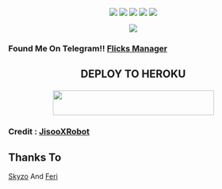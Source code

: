 
<p align="center">
    <a href="https://github.com/ridho17-ind/FlicksXRobot"> <img src="https://img.shields.io/github/repo-size/noob-kittu/YoneRobot?color=orange&logo=github&logoColor=green&style=for-the-badge" /></a>
    <a href="https://github.com/ridho17-ind/FlicksXRobot/commits"> <img src="https://img.shields.io/github/last-commit/noob-kittu/YoneRobot?color=blue&logo=github&logoColor=green&style=for-the-badge" /></a>
    <a href="https://github.com/ridho17-ind/FlicksXRobot/issues"> <img src="https://img.shields.io/github/issues/noob-kittu/YoneRobot?color=blueviolet&logo=github&logoColor=green&style=for-the-badge" /></a>
    <a href="https://github.com/ridho17-ind/FlicksXRobot/network/members"> <img src="https://img.shields.io/github/forks/noob-kittu/YoneRobot?color=red&logo=github&logoColor=green&style=for-the-badge" /></a>  
    <a href="https://pypi.org/project/Telethon/"> <img src="https://img.shields.io/pypi/v/telethon?color=yellow&label=telethon&logo=python&logoColor=green&style=for-the-badge" /></a>
</p>

<p align="center">
  <img src="https://telegra.ph/file/cc480b3dbb80abc09ae2b.jpg">
</p>

### Found Me On Telegram!! [Flicks Manager](https://t.me/Flicks_Manager_Bot)



## <p align="center">DEPLOY TO HEROKU</p>

<p align="center"><a href="https://heroku.com/deploy?template=https://github.com/ridho17-ind/FlicksXRobot">
  <img src="https://img.shields.io/badge/Deploy%20To%20Heroku-aqua?style=flat&logo=heroku" width="325" height="50.100" /></a></p>

### Credit : [JisooXRobot](https://github.com/FeriEXP/JisooXRobot)

## Thanks To
   [Skyzo](https://github.com/ridho17-ind)
    And
   [Feri](https://github.com/FeriEXP)
